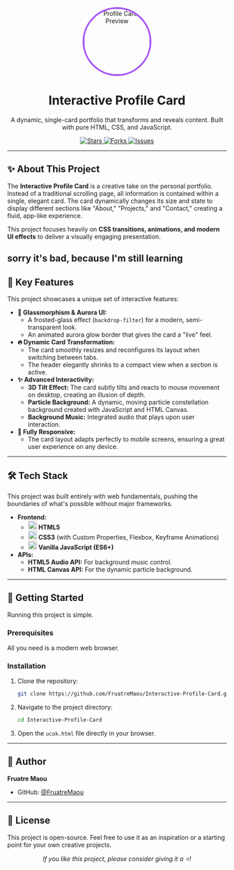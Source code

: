 <div align="center">
  <img src="https://files.catbox.moe/9k0smg.jpg" alt="Profile Card Preview" width="150" style="border-radius: 50%; border: 4px solid #a855f7;">
  <h1>Interactive Profile Card</h1>
  <p>
    A dynamic, single-card portfolio that transforms and reveals content. Built with pure HTML, CSS, and JavaScript.
  </p>

  <p>
    <a href="https://github.com/FruatreMaou/Interactive-Profile-Card/stargazers">
      <img src="https://img.shields.io/github/stars/FruatreMaou/Interactive-Profile-Card?style=for-the-badge&logo=github&color=a855f7" alt="Stars">
    </a>
    <a href="https://github.com/FruatreMaou/Interactive-Profile-Card/network/members">
      <img src="https://img.shields.io/github/forks/FruatreMaou/Interactive-Profile-Card?style=for-the-badge&logo=github&color=f472b6" alt="Forks">
    </a>
    <a href="https://github.com/FruatreMaou/Interactive-Profile-Card/issues">
      <img src="https://img.shields.io/github/issues/FruatreMaou/Interactive-Profile-Card?style=for-the-badge&logo=github&color=38bdf8" alt="Issues">
    </a>
  </p>
</div>

---

## ✨ About This Project

The **Interactive Profile Card** is a creative take on the personal portfolio. Instead of a traditional scrolling page, all information is contained within a single, elegant card. The card dynamically changes its size and state to display different sections like "About," "Projects," and "Contact," creating a fluid, app-like experience.

This project focuses heavily on **CSS transitions, animations, and modern UI effects** to deliver a visually engaging presentation.

sorry it's bad, because I'm still learning
---

## 🚀 Key Features

This project showcases a unique set of interactive features:

-   **🎨 Glassmorphism & Aurora UI:**
    -   A frosted-glass effect (`backdrop-filter`) for a modern, semi-transparent look.
    -   An animated aurora glow border that gives the card a "live" feel.
-   **🔥 Dynamic Card Transformation:**
    -   The card smoothly resizes and reconfigures its layout when switching between tabs.
    -   The header elegantly shrinks to a compact view when a section is active.
-   **✨ Advanced Interactivity:**
    -   **3D Tilt Effect:** The card subtly tilts and reacts to mouse movement on desktop, creating an illusion of depth.
    -   **Particle Background:** A dynamic, moving particle constellation background created with JavaScript and HTML Canvas.
    -   **Background Music:** Integrated audio that plays upon user interaction.
-   **📱 Fully Responsive:**
    -   The card layout adapts perfectly to mobile screens, ensuring a great user experience on any device.

---

## 🛠️ Tech Stack

This project was built entirely with web fundamentals, pushing the boundaries of what's possible without major frameworks.

-   **Frontend:**
    -   <img src="https://skillicons.dev/icons?i=html" width="20" height="20" alt="HTML5" /> **HTML5**
    -   <img src="https://skillicons.dev/icons?i=css" width="20" height="20" alt="CSS3" /> **CSS3** (with Custom Properties, Flexbox, Keyframe Animations)
    -   <img src="https://skillicons.dev/icons?i=js" width="20" height="20" alt="JavaScript" /> **Vanilla JavaScript (ES6+)**
-   **APIs:**
    -   **HTML5 Audio API:** For background music control.
    -   **HTML Canvas API:** For the dynamic particle background.

---

## 🔧 Getting Started

Running this project is simple.

### Prerequisites

All you need is a modern web browser.

### Installation

1.  Clone the repository:
    ```bash
    git clone https://github.com/FruatreMaou/Interactive-Profile-Card.git
    ```
2.  Navigate to the project directory:
    ```bash
    cd Interactive-Profile-Card
    ```
3.  Open the `ucok.html` file directly in your browser.

---

## 👤 Author

**Fruatre Maou**

-   GitHub: [@FruatreMaou](https://github.com/FruatreMaou)

---

## 📄 License

This project is open-source. Feel free to use it as an inspiration or a starting point for your own creative projects.

<div align="center">
  <em>If you like this project, please consider giving it a ⭐️!</em>
</div>
